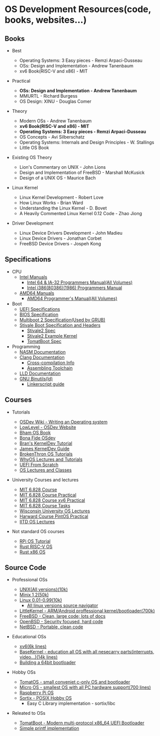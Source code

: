 # OS Development Resources(code, books, websites...)
## Books
* Best
	* Operating Systems: 3 Easy pieces - Remzi Arpaci-Dusseau
	* OSs: Design and Implementation - Andrew Tanenbaum
	* xv6 Book(RISC-V and x86) - MIT

* Practical
	* **OSs: Design and Implementation - Andrew Tanenbaum**
	* MMURTL - Richard Burgess
	* OS Design: XINU - Douglas Comer

* Theory
	* Modern OSs - Andrew Tanenbaum
	* **xv6 Book(RISC-V and x86) - MIT**
	* **Operating Systems: 3 Easy pieces - Remzi Arpaci-Dusseau**
	* OS Concepts - Avi Silberschatz
	* Operating Systems: Internals and Design Principles - W. Stallings
	* Little OS Book

* Existing OS Theory
	* Lion's Commentary on UNIX - John Lions
	* Design and Implementation of FreeBSD - Marshall McKusick
	* Design of a UNIX OS - Maurice Bach

* Linux Kernel
	* Linux Kernel Development - Robert Love
	* How Linux Works - Brian Ward
	* Understanding the Linux Kernel - D. Bovet
	* A Heavily Commented Linux Kernel 0.12 Code - Zhao Jiong

* Driver Development
	* Linux Device Drivers Development - John Madieu
	* Linux Device Drivers - Jonathan Corbet
	* FreeBSD Device Drivers - Jospeh Kong



## Specifications
* CPU
	* [Intel Manuals](https://software.intel.com/content/www/us/en/develop/articles/intel-sdm.html)
		* [Intel 64 & IA-32 Programmers Manual(All Volumes)](https://software.intel.com/content/www/us/en/develop/download/intel-64-and-ia-32-architectures-sdm-combined-volumes-1-2a-2b-2c-2d-3a-3b-3c-3d-and-4.html)
		* [Intel i386(80386)(1986) Programmers Manual](https://css.csail.mit.edu/6.858/2014/readings/i386.pdf)
	* [AMD64 Manuals](https://developer.amd.com/resources/developer-guides-manuals/)
		* [AMD64 Programmer's Manual(All Volumes)](https://www.amd.com/system/files/TechDocs/40332.pdf)
* Boot
	* [UEFI Specifications](https://www.uefi.org/specifications)
	* [BIOS Specification](https://www.scs.stanford.edu/nyu/04fa/lab/specsbbs101.pdf)
	* [Multiboot 2 Specification(Used by GRUB)](https://www.gnu.org/software/grub/manual/multiboot2/)
	* [Stivale Boot Specification and Headers](https://github.com/stivale/stivale)
		* [Stivale2 Spec](https://github.com/stivale/stivale/blob/master/STIVALE2.md)
		* [Stivale2 Example Kernel](https://github.com/limine-bootloader/limine/tree/trunk/test)
		* [TomatBoot Spec](https://github.com/TomatOrg/TomatBoot/blob/master/README.md)
* Programming
	* [NASM Documentation](https://www.nasm.us/docs.php)
	* [Clang Documentation](https://clang.llvm.org/docs/index.html)
		* [Cross-compilation Info](https://clang.llvm.org/docs/CrossCompilation.html)
		* [Assembling Toolchain](https://clang.llvm.org/docs/Toolchain.html)
	* [LLD Documentation](https://lld.llvm.org/)
	* [GNU Binutils(ld)](https://www.gnu.org/software/binutils/docs-2.36/)
		* [Linkerscript guide](https://sourceware.org/binutils/docs/ld/Scripts.html)



## Courses
* Tutorials
	* [OSDev Wiki - Writing an Operating system](https://wiki.osdev.org/Creating_an_Operating_System)
	* [LowLevel - OSDev Website](http://www.lowlevel.eu/wiki/Lowlevel:Portal)
	* [Bham OS Book](https://www.cs.bham.ac.uk/~exr/lectures/opsys/10_11/lectures/os-dev.pdf)
	* [Bona Fide OSdev](http://www.osdever.net/tutorials/)
	* [Bran's KernelDev Tutorial](http://www.osdever.net/bkerndev/index.php)
	* [James KernelDev Guide](http://www.jamesmolloy.co.uk/tutorial_html/)
	* [BrokenThron OS Tutorials](http://www.brokenthorn.com/Resources/OSDevIndex.html)
	* [WhyOS Lectures and Tutorials](http://wyoos.org/index.php)
	* [UEFI From Scratch](https://youtu.be/01-UA2LKQ9Y)
	* [OS Lectures and Classes](https://ops-class.org/)

* University Courses and lectures
	* [MIT 6.828 Course](https://ocw.mit.edu/courses/electrical-engineering-and-computer-science/6-828-operating-system-engineering-fall-2012/index.htm)
	* [MIT 6.828 Course Practical](https://pdos.csail.mit.edu/6.828/2020/schedule.html)
	* [MIT 6.828 Course xv6 Practical](https://pdos.csail.mit.edu/6.828/2012/)
	* [MIT 6.828 Course Tasks](https://pdos.csail.mit.edu/6.828/2016/homework/)
	* [Wisconsin University OS Lectures](http://pages.cs.wisc.edu/~bart/537/lecturenotes/titlepage.html)
	* [Harward Course PintOS Practical](https://web.stanford.edu/class/cs140/projects/pintos/pintos_1.html)
	* [IITD OS Lectures](https://iitd-plos.github.io/os-nptel/)


* Not standard OS courses
	* [RPi OS Tutorial](https://jsandler18.github.io/)
	* [Rust RISC-V OS](https://osblog.stephenmarz.com/index.html)
	* [Rust x86 OS](https://os.phil-opp.com/)



## Source Code
* Professional OSs
	* [UNIX(All versions)(10k)](https://minnie.tuhs.org/cgi-bin/utree.pl)
	* [Minix 1,2(50k)](https://wiki.minix3.org/doku.php?id=www:download:previousversions)
	* [Linux 0.01-0.99(10k)](https://mirrors.edge.kernel.org/pub/linux/kernel/Historic/)
		* [All linux versions source navigator](https://elixir.bootlin.com/linux/0.11/source)
	* [LittleKernel - ARM/Android proffessional kernel/bootloader(700k)](https://github.com/littlekernel/lk)
	* [FreeBSD - Clean, large code; lots of docs](https://freebsd.org/developers/cvs.html)
	* [OpenBSD - Security focused, hard code](https://github.com/openbsd/src)
	* [NetBSD - Portable, clean code](https://netbsd.org/docs/guide/en/part-compile.html)

* Educational OSs
	* [xv6(6k lines)](https://github.com/mit-pdos/xv6-public)
	* [BaseKernel - education all OS with all nesecarry parts(interrupts, video...)(14k lines)](https://github.com/dthain/basekernel)
	* [Building a 64bit bootloader](https://github.com/gmarino2048/64bit-os-tutorial)

* Hobby OSs
	* [TomatOS - small conveniet c-only OS and bootloader](https://github.com/TomatOrg/TomatOS)
	* [Micro OS - smallest OS with all PC hardware support(700 lines)](https://github.com/ssaroussi/Micro-OS)
	* [Raspberry Pi OS](https://github.com/s-matyukevich/raspberry-pi-os)
	* [Sortix - POSIX Hobby OS](https://gitlab.com/sortix/sortix)
		* Easy C Library implementation - sortix/libc

* Releated to OSs
	* [TomatBoot - Modern multi-protocol x86_64 UEFI Bootloader](https://github.com/TomatOrg/TomatBoot)
	* [Simple printf implementation](https://github.com/mpredfearn/simple-printf)